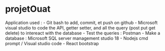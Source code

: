 # projetOuat
Application used : - Git bash to add, commit, et push on github
		   - Microsoft visual studio to code the API, getter setter, and all the query (post put get delete)
		   to intereact with the database
		   - Test the queries : Postman
		   - Make a database : Microsoft SQL server management studio 18
		   - Nodejs cmd prompt / Visual studio code
		   - React bootstrap
